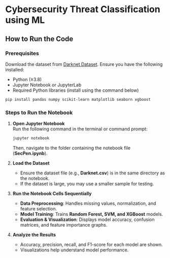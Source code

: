 # Cybersecurity Threat Classification using ML  

## **How to Run the Code**  

### **Prerequisites**  
Download the dataset from [Darknet Dataset]([https://example.com/dataset-link](https://www.unb.ca/cic/datasets/darknet2020.html)).
Ensure you have the following installed:  
- Python (≥3.8)  
- Jupyter Notebook or JupyterLab  
- Required Python libraries (install using the command below)  

```bash
pip install pandas numpy scikit-learn matplotlib seaborn xgboost
```

### **Steps to Run the Notebook**  

1. **Open Jupyter Notebook**  
   Run the following command in the terminal or command prompt:  

   ```bash
   jupyter notebook
   ```  
   Then, navigate to the folder containing the notebook file (**SecPen.ipynb**).  

2. **Load the Dataset**  
   - Ensure the dataset file (e.g., **Darknet.csv**) is in the same directory as the notebook.  
   - If the dataset is large, you may use a smaller sample for testing.  

3. **Run the Notebook Cells Sequentially**  
   - **Data Preprocessing**: Handles missing values, normalization, and feature selection.  
   - **Model Training**: Trains **Random Forest, SVM, and XGBoost** models.  
   - **Evaluation & Visualization**: Displays model accuracy, confusion matrices, and feature importance graphs.  

4. **Analyze the Results**  
   - Accuracy, precision, recall, and F1-score for each model are shown.  
   - Visualizations help understand model performance.  

